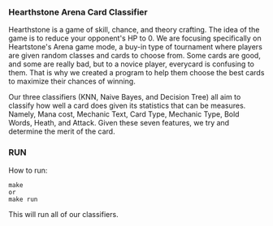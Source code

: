 ### Hearthstone Arena Card Classifier

Hearthstone is a game of skill, chance, and theory crafting. The idea of the game is to reduce your opponent's HP to 0.
We are focusing specifically on Heartstone's Arena game mode, a buy-in type of tournament where players are given random classes and cards to choose from. Some cards are good, and some are really bad, but to a novice player, everycard is confusing to them. That is why we created a program to help them choose the best cards to maximize their chances of winning.

Our three classifiers (KNN, Naive Bayes, and Decision Tree) all aim to classify how well a card does given its statistics that can be measures. Namely, Mana cost, Mechanic Text, Card Type, Mechanic Type, Bold Words, Heath, and Attack. Given these seven features, we try and determine the merit of the card.

### RUN
How to run:
```
make
or
make run
```
This will run all of our classifiers.
